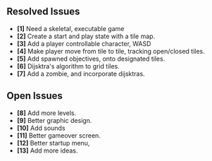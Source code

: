 ## Resolved Issues ##
- **[1]** Need a skeletal, executable game
- **[2]** Create a start and play state with a tile map.
- **[3]** Add a player controllable character, WASD
- **[4]** Make player move from tile to tile, tracking open/closed tiles.
- **[5]** Add spawned objectives, onto designated tiles.
- **[6]** Dijsktra's algorithm to grid tiles.
- **[7]** Add a zombie, and incorporate dijsktras.


## Open Issues ##
- **[8]** Add more levels.
- **[9]** Better graphic design.
- **[10]** Add sounds
- **[11]** Better gameover screen.
- **[12]** Better startup menu,
- **[13]** Add more ideas.


